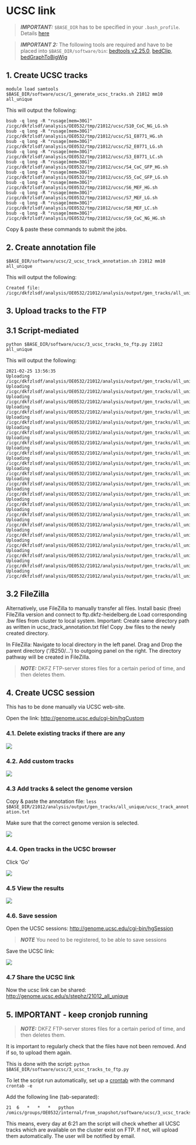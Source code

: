 # UCSC link

> **_IMPORTANT:_** `$BASE_DIR` has to be specified in your `.bash_profile`. Details [here](docs/0_before_you_start.md)

> **_IMPORTANT 2:_** The following tools are required and have to be placed into `$BASE_DIR/software/bin`:
> [bedtools v2.25.0](https://bedtools.readthedocs.io/en/latest/), [bedClip](http://hgdownload.cse.ucsc.edu/admin/exe/linux.x86_64/bedClip), [bedGraphToBigWig](http://hgdownload.cse.ucsc.edu/admin/exe/linux.x86_64/bedGraphToBigWig)


## 1. Create UCSC tracks

```
module load samtools
$BASE_DIR/software/ucsc/1_generate_ucsc_tracks.sh 21012 mm10 all_unique
```

This will output the following:

```
bsub -q long -R "rusage[mem=30G]" /icgc/dkfzlsdf/analysis/OE0532/tmp/21012/ucsc/S10_CoC_NG_LG.sh
bsub -q long -R "rusage[mem=30G]" /icgc/dkfzlsdf/analysis/OE0532/tmp/21012/ucsc/S1_E0771_HG.sh
bsub -q long -R "rusage[mem=30G]" /icgc/dkfzlsdf/analysis/OE0532/tmp/21012/ucsc/S2_E0771_LG.sh
bsub -q long -R "rusage[mem=30G]" /icgc/dkfzlsdf/analysis/OE0532/tmp/21012/ucsc/S3_E0771_LC.sh
bsub -q long -R "rusage[mem=30G]" /icgc/dkfzlsdf/analysis/OE0532/tmp/21012/ucsc/S4_CoC_GFP_HG.sh
bsub -q long -R "rusage[mem=30G]" /icgc/dkfzlsdf/analysis/OE0532/tmp/21012/ucsc/S5_CoC_GFP_LG.sh
bsub -q long -R "rusage[mem=30G]" /icgc/dkfzlsdf/analysis/OE0532/tmp/21012/ucsc/S6_MEF_HG.sh
bsub -q long -R "rusage[mem=30G]" /icgc/dkfzlsdf/analysis/OE0532/tmp/21012/ucsc/S7_MEF_LG.sh
bsub -q long -R "rusage[mem=30G]" /icgc/dkfzlsdf/analysis/OE0532/tmp/21012/ucsc/S8_MEF_LC.sh
bsub -q long -R "rusage[mem=30G]" /icgc/dkfzlsdf/analysis/OE0532/tmp/21012/ucsc/S9_CoC_NG_HG.sh
```

Copy & paste these commands to submit the jobs. 

## 2. Create annotation file

```
$BASE_DIR/software/ucsc/2_ucsc_track_annotation.sh 21012 mm10 all_unique
```

This will output the following:

```
Created file: /icgc/dkfzlsdf/analysis/OE0532/21012/analysis/output/gen_tracks/all_unique/ucsc_track_annotation.txt
```

## 3. Upload tracks to the FTP
## 3.1 Script-mediated

```
python $BASE_DIR/software/ucsc/3_ucsc_tracks_to_ftp.py 21012 all_unique
```

This will output the following:

```
2021-02-25 13:56:35
Uploading /icgc/dkfzlsdf/analysis/OE0532/21012/analysis/output/gen_tracks/all_unique/S4_CoC_GFP_HG_minus.bw
Uploading /icgc/dkfzlsdf/analysis/OE0532/21012/analysis/output/gen_tracks/all_unique/S2_E0771_LG_minus.bw
Uploading /icgc/dkfzlsdf/analysis/OE0532/21012/analysis/output/gen_tracks/all_unique/S6_MEF_HG_plus.bw
Uploading /icgc/dkfzlsdf/analysis/OE0532/21012/analysis/output/gen_tracks/all_unique/S9_CoC_NG_HG_plus.bw
Uploading /icgc/dkfzlsdf/analysis/OE0532/21012/analysis/output/gen_tracks/all_unique/S6_MEF_HG_minus.bw
Uploading /icgc/dkfzlsdf/analysis/OE0532/21012/analysis/output/gen_tracks/all_unique/S4_CoC_GFP_HG_plus.bw
Uploading /icgc/dkfzlsdf/analysis/OE0532/21012/analysis/output/gen_tracks/all_unique/S9_CoC_NG_HG_minus.bw
Uploading /icgc/dkfzlsdf/analysis/OE0532/21012/analysis/output/gen_tracks/all_unique/S5_CoC_GFP_LG_plus.bw
Uploading /icgc/dkfzlsdf/analysis/OE0532/21012/analysis/output/gen_tracks/all_unique/S3_E0771_LC_minus.bw
Uploading /icgc/dkfzlsdf/analysis/OE0532/21012/analysis/output/gen_tracks/all_unique/S1_E0771_HG_plus.bw
Uploading /icgc/dkfzlsdf/analysis/OE0532/21012/analysis/output/gen_tracks/all_unique/S3_E0771_LC_plus.bw
Uploading /icgc/dkfzlsdf/analysis/OE0532/21012/analysis/output/gen_tracks/all_unique/S7_MEF_LG_plus.bw
Uploading /icgc/dkfzlsdf/analysis/OE0532/21012/analysis/output/gen_tracks/all_unique/S8_MEF_LC_plus.bw
Uploading /icgc/dkfzlsdf/analysis/OE0532/21012/analysis/output/gen_tracks/all_unique/S10_CoC_NG_LG_plus.bw
Uploading /icgc/dkfzlsdf/analysis/OE0532/21012/analysis/output/gen_tracks/all_unique/S1_E0771_HG_minus.bw
Uploading /icgc/dkfzlsdf/analysis/OE0532/21012/analysis/output/gen_tracks/all_unique/S7_MEF_LG_minus.bw
Uploading /icgc/dkfzlsdf/analysis/OE0532/21012/analysis/output/gen_tracks/all_unique/S2_E0771_LG_plus.bw
Uploading /icgc/dkfzlsdf/analysis/OE0532/21012/analysis/output/gen_tracks/all_unique/S10_CoC_NG_LG_minus.bw
Uploading /icgc/dkfzlsdf/analysis/OE0532/21012/analysis/output/gen_tracks/all_unique/S5_CoC_GFP_LG_minus.bw
Uploading /icgc/dkfzlsdf/analysis/OE0532/21012/analysis/output/gen_tracks/all_unique/S8_MEF_LC_minus.bw
```

## 3.2 FileZilla
Alternatively, use FileZilla to manually transfer all files.
Install basic (free) FileZilla version and connect to ftp.dkfz-heidelberg.de
Load corresponding .bw files from cluster to local system. Important: Create same directory path as written in ucsc_track_annotation.txt file!
Copy .bw files to the newly created directory. 

In FileZilla: Navigate to local directory in the left panel. Drag and Drop the parent directory ('/B250/...') to outgoing panel on the right.
The directory pathway will be created in FileZilla. 


> **_NOTE:_** DKFZ FTP-server stores files for a certain period of time, and then deletes them. 

## 4. Create UCSC session

This has to be done manually via UCSC web-site. 

Open the link: http://genome.ucsc.edu/cgi-bin/hgCustom

### 4.1. Delete existing tracks if there are any

![](/pics/ucsc_1.png)

### 4.2. Add custom tracks

![](/pics/ucsc_2.png)

### 4.3 Add tracks & select the genome version

Copy & paste the annotation file: `less $BASE_DIR/21012/analysis/output/gen_tracks/all_unique/ucsc_track_annotation.txt`

Make sure that the correct genome version is selected.

![](/pics/ucsc_3.png)

### 4.4. Open tracks in the UCSC browser

Click 'Go'

![](/pics/ucsc_4.png)

### 4.5 View the results

![](/pics/ucsc_5.png)

### 4.6. Save session

Open the UCSC sessions: http://genome.ucsc.edu/cgi-bin/hgSession

> **_NOTE_** You need to be registered, to be able to save sessions

Save the UCSC link: 

![](/pics/ucsc_6.png)

### 4.7 Share the UCSC link

Now the ucsc link can be shared: http://genome.ucsc.edu/s/stephz/21012_all_unique

## 5. IMPORTANT - keep cronjob running

> **_NOTE:_** DKFZ FTP-server stores files for a certain period of time, and then deletes them. 

It is important to regularly check that the files have not been removed. And if so, to upload them again.

This is done with the script: `python $BASE_DIR/software/ucsc/3_ucsc_tracks_to_ftp.py`

To let the script run automatically, set up a [crontab](https://crontab.guru/) with the command `crontab -e`

Add the following line (tab-separated):

```
21  6   *   *   *   python /omics/groups/OE0532/internal/from_snapshot/software/ucsc/3_ucsc_tracks_to_ftp.py
```

This means, every day at 6:21 am the script will check whether all UCSC tracks which are available on the cluster exist on FTP. If not, will upload them automatically. The user will be notified by email. 
